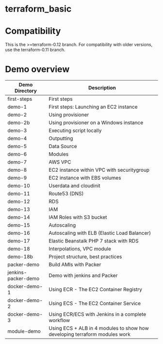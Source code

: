 # terraform_basic


# Compatibility
This is the >=terraform-0.12 branch. For compatibility with older versions, use the terraform-0.11 branch.


# Demo overview

| Demo Directory      | Description                                                  |
| ------------------- | ------------------------------------------------------------ |
| first-steps         | First steps                                                  |
| demo-1              | First steps: Launching an EC2 instance                       |
| demo-2              | Using provisioner                                            |
| demo-2b             | Using provisioner on a Windows instance                      |
| demo-3              | Executing script locally                                     |
| demo-4              | Outputting                                                   |
| demo-5              | Data Source                                                  |
| demo-6              | Modules                                                      |
| demo-7              | AWS VPC                                                      |
| demo-8              | EC2 instance within VPC with securitygroup                   |
| demo-9              | EC2 instance with EBS volumes                                |
| demo-10             | Userdata and cloudinit                                       |
| demo-11             | Route53 (DNS)                                                |
| demo-12             | RDS                                                          |
| demo-13             | IAM                                                          |
| demo-14             | IAM Roles with S3 bucket                                     |
| demo-15             | Autoscaling                                                  |
| demo-16             | Autoscaling with ELB (Elastic Load Balancer)                 |
| demo-17             | Elastic Beanstalk PHP 7 stack with RDS                       |
| demo-18             | Interpolations, VPC module                                   |
| demo-18b            | Project structure, best practices                            |
| packer-demo         | Build AMIs with Packer                                       |
| jenkins-packer-demo | Demo with jenkins and Packer                                 |
| docker-demo-1       | Using ECR - The EC2 Container Registry                       |
| docker-demo-2       | Using ECS - The EC2 Container Service                        |
| docker-demo-3       | Using ECR/ECS with Jenkins in a complete workflow            |
| module-demo         | Using ECS + ALB in 4 modules to show how developing terraform modules work |


